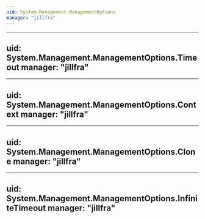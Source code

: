 ```yaml
---
uid: System.Management.ManagementOptions
manager: "jillfra"
---
```


---
uid: System.Management.ManagementOptions.Timeout
manager: "jillfra"
---

---
uid: System.Management.ManagementOptions.Context
manager: "jillfra"
---

---
uid: System.Management.ManagementOptions.Clone
manager: "jillfra"
---

---
uid: System.Management.ManagementOptions.InfiniteTimeout
manager: "jillfra"
---
